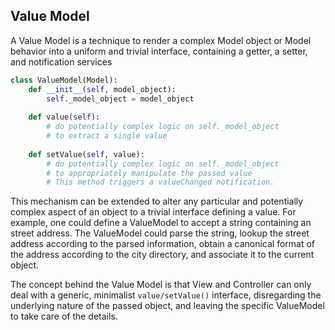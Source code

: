 Value Model
-----------

A Value Model is a technique to render a complex Model object or Model behavior
into a uniform and trivial interface, containing a getter, a setter, and
notification services

```python
class ValueModel(Model):
    def __init__(self, model_object):
        self._model_object = model_object
    
    def value(self):
        # do potentially complex logic on self._model_object
        # to extract a single value
    
    def setValue(self, value):
        # do potentially complex logic on self._model_object
        # to appropriately manipulate the passed value
        # This method triggers a valueChanged notification.
```

This mechanism can be extended to alter any particular and potentially complex 
aspect of an object to a trivial interface defining a value. For example, one
could define a ValueModel to accept a string containing an street address.
The ValueModel could parse the string, lookup the street address according to
the parsed information, obtain a canonical format of the address according
to the city directory, and associate it to the current object.

The concept behind the Value Model is that View and Controller can only deal
with a generic, minimalist ``value/setValue()`` interface, disregarding the
underlying nature of the passed object, and leaving the specific ValueModel to
take care of the details.
 
